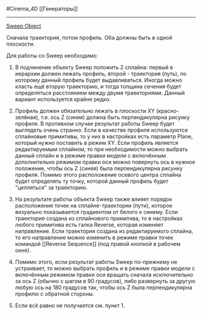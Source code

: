 #Cinema_4D 
[[Генераторы]]
_______
[Sweep Object](https://help.maxon.net/c4d/2023/en-us/Default.htm#html/OSWEEP.html)

Сначала траектория, потом профиль. Оба должны быть в одной плоскости.

Для работы со Sweep необходимо:

1. В подчинение объекту Sweep положить 2 сплайна: первый в иерархии должен лежать профиль, второй - траектория (путь), по которому данный профиль будет выдавливаться. Иногда можно класть ещё вторую траекторию, и тогда толщина сечения будет определяться расстоянием между двумя траекториями. Данный вариант  используется крайне редко.

2. Профиль должен обязательно лежать в плоскости XY (красно-зелёная), т.е. ось Z (синяя) должна быть перпендикулярна рисунку профиля. В противном случае результат работы Sweep будет выглядеть очень странно. Если в качестве профиля используются сплайновые примитивы, то у них в настройках есть параметр Plane, который нужно поставить в режим XY. Если профиль является редактируемым сплайном, то при необходимости можно выбрать данный сплайн и в режиме правки модели с включённым дополнительно режимом правки оси можно повернуть ось в нужное положение, чтобы ось Z (синяя) была перпендикулярна рисунку профиля. Помимо этого расположение осевого центра сплайна будет определять ту точку, которой данный профиль будет "цепляться" за траекторию.

3. На результате работы объекта Sweep также влияет порядок расположения точек на сплайне-траектории (пути), которое визуально показывается градиентом от белого к синему. Если траектория создана из сплайнового примитива, то в настройках любого примитива есть галка Reverse, которая изменяет направление. Если траектория создана из редактируемого сплайна, то его направление можно изменить в режиме правки точек командой [[Reverse Sequence]] (под правой кнопкой в рабочем окне).

4. Помимо этого, если результат работы Sweep по-прежнему не устраивает, то можно выбрать профиль и в режиме правки модели с включённым режимом правки оси вращать сначала исключительно за ось Z (обычно с шагом в 90 градусов), либо развернуть за другую любую ось на 180 градусов так, чтобы ось Z была перпендикулярна профилю с обратной стороны.

5. Если всё равно не получается см. пункт 1.